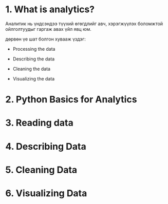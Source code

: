 # 1. What is analytics?

Аналитик нь үндсэндээ түүхий өгөгдлийг авч, хэрэгжүүлэх боломжтой ойлголтуудыг гаргаж авах үйл явц юм.

дөрвөн үе шат болгон хувааж үздэг:

* Processing the data

* Describing the data

* Cleaning the data

* Visualizing the data

# 2. Python Basics for Analytics

# 3. Reading data

# 4. Describing Data

# 5. Cleaning Data

# 6. Visualizing Data
